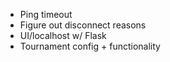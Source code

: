 - Ping timeout
- Figure out disconnect reasons
- UI/localhost w/ Flask
- Tournament config + functionality